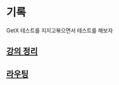 # 기록
GetX 테스트를 지지고볶으면서 테스트를 해보자
## [강의 정리](gaenam_getx_lecture.md)
## [라우팅](getx_route_managetment.md)